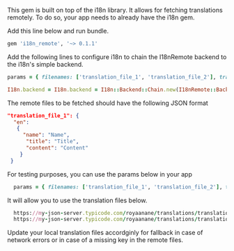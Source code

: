 This gem is built on top of the i18n library. 
It allows for fetching translations remotely. 
To do so, your app needs to already have the i18n gem.

Add this line below and run bundle. 

```ruby
gem 'i18n_remote', '~> 0.1.1'
```
Add the following lines to configure i18n to chain the I18nRemote backend to the i18n's simple backend.

```ruby
params = { filenames: ['translation_file_1', 'translation_file_2'], translations_server: 'https://your_translation_server'}

I18n.backend = I18n.backend = I18n::Backend::Chain.new(I18nRemote::Backend::RemoteFile.new(params), I18n.backend)
```


The remote files to be fetched should have the following JSON format

```json
"translation_file_1": {
  "en":
   {
     "name": "Name",
      "title": "Title",
      "content": "Content"
    }
 }
```



 For testing purposes, you can use the params below in your app 
```ruby
  params = { filenames: ['translation_file_1', 'translation_file_2'], translations_server: 'https://my-json-server.typicode.com/royaanane/translations/'}
```

It will allow you to use the translation files below.

```ruby
  https://my-json-server.typicode.com/royaanane/translations/translation_file_1
  https://my-json-server.typicode.com/royaanane/translations/translation_file_2
```

Update your local translation files accordginly for fallback in case of network errors or in case of a missing key in the remote files. 
